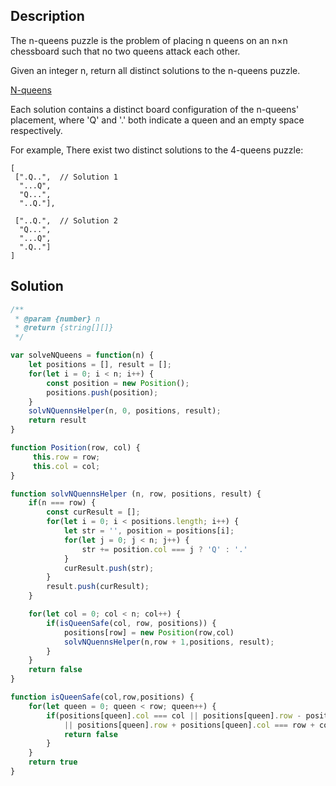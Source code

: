 ## Description

The n-queens puzzle is the problem of placing n queens on an n×n chessboard such that no two queens attack each other.

Given an integer n, return all distinct solutions to the n-queens puzzle.

[N-queens]("http://articles.leetcode.com/wp-content/uploads/2012/03/8-queens.png")

Each solution contains a distinct board configuration of the n-queens' placement, where 'Q' and '.' both indicate a queen and an empty space respectively.

For example,
There exist two distinct solutions to the 4-queens puzzle:
```
[
 [".Q..",  // Solution 1
  "...Q",
  "Q...",
  "..Q."],

 ["..Q.",  // Solution 2
  "Q...",
  "...Q",
  ".Q.."]
]
```

## Solution

```js
/**
 * @param {number} n
 * @return {string[][]}
 */

var solveNQueens = function(n) {
    let positions = [], result = [];
    for(let i = 0; i < n; i++) {
        const position = new Position();
        positions.push(position);
    }
    solvNQuennsHelper(n, 0, positions, result);
    return result
}

function Position(row, col) {
     this.row = row;
     this.col = col;
}

function solvNQuennsHelper (n, row, positions, result) {
    if(n === row) {
        const curResult = [];
        for(let i = 0; i < positions.length; i++) {
            let str = '', position = positions[i];
            for(let j = 0; j < n; j++) {
                str += position.col === j ? 'Q' : '.'
            }
            curResult.push(str);
        }
        result.push(curResult);
    }

    for(let col = 0; col < n; col++) {
        if(isQueenSafe(col, row, positions)) {
            positions[row] = new Position(row,col)
            solvNQuennsHelper(n,row + 1,positions, result);
        }
    }
    return false
}

function isQueenSafe(col,row,positions) {
    for(let queen = 0; queen < row; queen++) {
        if(positions[queen].col === col || positions[queen].row - positions[queen].col === row - col
            || positions[queen].row + positions[queen].col === row + col) {
            return false
        }
    }
    return true
}
```
